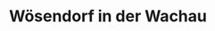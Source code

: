 ---
title: Wösendorf in der Wachau
url: /woesendorf-in-der-wachau/
latitude: 48.381
longitude: 15.454
---